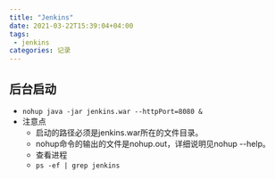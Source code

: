 ```yaml
---
title: "Jenkins"
date: 2021-03-22T15:39:04+04:00
tags: 
 - jenkins
categories: 记录
---
```


## 后台启动

- `nohup java -jar jenkins.war --httpPort=8080 &`
- 注意点
  - 启动的路径必须是jenkins.war所在的文件目录。
  - nohup命令的输出的文件是nohup.out，详细说明见nohup --help。
  - 查看进程
  - `ps -ef | grep jenkins`

